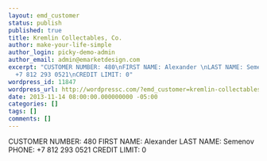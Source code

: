 ```yaml
---
layout: emd_customer
status: publish
published: true
title: Kremlin Collectables, Co.
author: make-your-life-simple
author_login: picky-demo-admin
author_email: admin@emarketdesign.com
excerpt: "CUSTOMER NUMBER: 480\nFIRST NAME: Alexander \nLAST NAME: Semenov\nPHONE:
  +7 812 293 0521\nCREDIT LIMIT: 0"
wordpress_id: 11847
wordpress_url: http://wordpressc.com/?emd_customer=kremlin-collectables-co
date: 2013-11-14 08:00:00.000000000 -05:00
categories: []
tags: []
comments: []
---
```

CUSTOMER NUMBER: 480
FIRST NAME: Alexander 
LAST NAME: Semenov
PHONE: +7 812 293 0521
CREDIT LIMIT: 0
